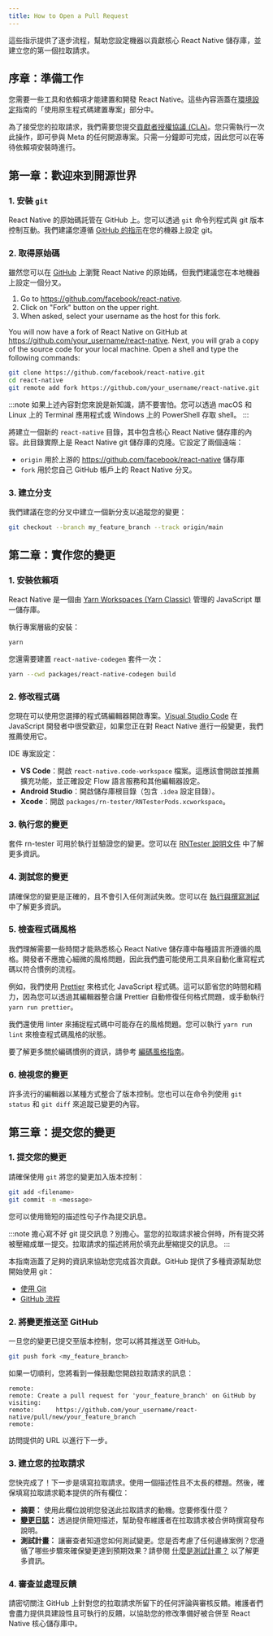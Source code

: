 ```yaml
---
title: How to Open a Pull Request
---
```


這些指示提供了逐步流程，幫助您設定機器以貢獻核心 React Native 儲存庫，並建立您的第一個拉取請求。

## 序章：準備工作

您需要一些工具和依賴項才能建置和開發 React Native。這些內容涵蓋在[環境設定](/docs/environment-setup)指南的「使用原生程式碼建置專案」部分中。

為了接受您的拉取請求，我們需要您提交[貢獻者授權協議 (CLA)](/contributing/contribution-license-agreement)。您只需執行一次此操作，即可參與 Meta 的任何開源專案。只需一分鐘即可完成，因此您可以在等待依賴項安裝時進行。

## 第一章：歡迎來到開源世界

### 1. 安裝 `git`

React Native 的原始碼託管在 GitHub 上。您可以透過 `git` 命令列程式與 git 版本控制互動。我們建議您遵循 [GitHub 的指示](https://help.github.com/articles/set-up-git/)在您的機器上設定 git。

### 2. 取得原始碼

雖然您可以在 [GitHub](https://github.com/facebook/react-native) 上瀏覽 React Native 的原始碼，但我們建議您在本地機器上設定一個分叉。

1. Go to https://github.com/facebook/react-native.
2. Click on "Fork" button on the upper right.
3. When asked, select your username as the host for this fork.

You will now have a fork of React Native on GitHub at https://github.com/your_username/react-native. Next, you will grab a copy of the source code for your local machine. Open a shell and type the following commands:

```bash
git clone https://github.com/facebook/react-native.git
cd react-native
git remote add fork https://github.com/your_username/react-native.git
```

:::note
如果上述內容對您來說是新知識，請不要害怕。您可以透過 macOS 和 Linux 上的 Terminal 應用程式或 Windows 上的 PowerShell 存取 shell。
:::

將建立一個新的 `react-native` 目錄，其中包含核心 React Native 儲存庫的內容。此目錄實際上是 React Native git 儲存庫的克隆。它設定了兩個遠端：

- `origin` 用於上游的 https://github.com/facebook/react-native 儲存庫
- `fork` 用於您自己 GitHub 帳戶上的 React Native 分叉。

### 3. 建立分支

我們建議在您的分叉中建立一個新分支以追蹤您的變更：

```bash
git checkout --branch my_feature_branch --track origin/main
```

## 第二章：實作您的變更

### 1. 安裝依賴項

React Native 是一個由 [Yarn Workspaces (Yarn Classic)](https://classic.yarnpkg.com/lang/en/docs/workspaces/) 管理的 JavaScript 單一儲存庫。

執行專案層級的安裝：

```sh
yarn
```

您還需要建置 `react-native-codegen` 套件一次：

```sh
yarn --cwd packages/react-native-codegen build
```

### 2. 修改程式碼

您現在可以使用您選擇的程式碼編輯器開啟專案。[Visual Studio Code](https://code.visualstudio.com/) 在 JavaScript 開發者中很受歡迎，如果您正在對 React Native 進行一般變更，我們推薦使用它。

IDE 專案設定：

- **VS Code**：開啟 `react-native.code-workspace` 檔案。這應該會開啟並推薦擴充功能，並正確設定 Flow 語言服務和其他編輯器設定。
- **Android Studio**：開啟儲存庫根目錄（包含 `.idea` 設定目錄）。
- **Xcode**：開啟 `packages/rn-tester/RNTesterPods.xcworkspace`。

### 3. 執行您的變更

套件 rn-tester 可用於執行並驗證您的變更。您可以在 [RNTester 說明文件](https://github.com/facebook/react-native/blob/main/packages/rn-tester/README.md) 中了解更多資訊。

### 4. 測試您的變更

請確保您的變更是正確的，且不會引入任何測試失敗。您可以在 [執行與撰寫測試](/contributing/how-to-run-and-write-tests) 中了解更多資訊。

### 5. 檢查程式碼風格

我們理解需要一些時間才能熟悉核心 React Native 儲存庫中每種語言所遵循的風格。開發者不應擔心細微的風格問題，因此我們盡可能使用工具來自動化重寫程式碼以符合慣例的流程。

例如，我們使用 [Prettier](https://prettier.io/) 來格式化 JavaScript 程式碼。這可以節省您的時間和精力，因為您可以透過其編輯器整合讓 Prettier 自動修復任何格式問題，或手動執行 `yarn run prettier`。

我們還使用 linter 來捕捉程式碼中可能存在的風格問題。您可以執行 `yarn run lint` 來檢查程式碼風格的狀態。

要了解更多關於編碼慣例的資訊，請參考 [編碼風格指南](/contributing/how-to-contribute-code#coding-style)。

### 6. 檢視您的變更

許多流行的編輯器以某種方式整合了版本控制。您也可以在命令列使用 `git status` 和 `git diff` 來追蹤已變更的內容。

## 第三章：提交您的變更

### 1. 提交您的變更

請確保使用 `git` 將您的變更加入版本控制：

```bash
git add <filename>
git commit -m <message>
```

您可以使用簡短的描述性句子作為提交訊息。

:::note
擔心寫不好 git 提交訊息？別擔心。當您的拉取請求被合併時，所有提交將被壓縮成單一提交。拉取請求的描述將用於填充此壓縮提交的訊息。
:::

本指南涵蓋了足夠的資訊來協助您完成首次貢獻。GitHub 提供了多種資源幫助您開始使用 git：

- [使用 Git](https://help.github.com/en/categories/using-git)
- [GitHub 流程](https://guides.github.com/introduction/flow/)

### 2. 將變更推送至 GitHub

一旦您的變更已提交至版本控制，您可以將其推送至 GitHub。

```bash
git push fork <my_feature_branch>
```

如果一切順利，您將看到一條鼓勵您開啟拉取請求的訊息：

```
remote:
remote: Create a pull request for 'your_feature_branch' on GitHub by visiting:
remote:      https://github.com/your_username/react-native/pull/new/your_feature_branch
remote:
```

訪問提供的 URL 以進行下一步。

### 3. 建立您的拉取請求

您快完成了！下一步是填寫拉取請求。使用一個描述性且不太長的標題。然後，確保填寫拉取請求範本提供的所有欄位：

- **摘要：** 使用此欄位說明您發送此拉取請求的動機。您要修復什麼？
- **[變更日誌](/contributing/changelogs-in-pull-requests)：** 透過提供簡短描述，幫助發布維護者在拉取請求被合併時撰寫發布說明。
- **測試計畫：** 讓審查者知道您如何測試變更。您是否考慮了任何邊緣案例？您遵循了哪些步驟來確保變更達到預期效果？請參閱 [什麼是測試計畫？](https://medium.com/@martinkonicek/what-is-a-test-plan-8bfc840ec171) 以了解更多資訊。

### 4. 審查並處理反饋

請密切關注 GitHub 上針對您的拉取請求所留下的任何評論與審核反饋。維護者們會盡力提供具建設性且可執行的反饋，以協助您的修改準備好被合併至 React Native 核心儲存庫中。